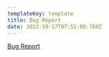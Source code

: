 ```yaml
---
templateKey: template
title: Bug Report
date: 2022-10-17T07:51:00.760Z
---
```


[Bug Report](https://drive.google.com/file/d/151X1F5SiDICDnrc_QYW0QrhhldAOp8Dw/view)
